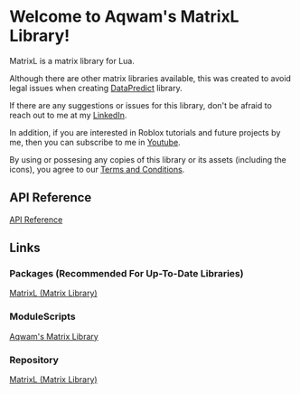 # Welcome to Aqwam's MatrixL Library!

MatrixL is a matrix library for Lua.

Although there are other matrix libraries available, this was created to avoid legal issues when creating [DataPredict](https://github.com/AqwamCreates/DataPredict) library.

If there are any suggestions or issues for this library, don't be afraid to reach out to me at my [LinkedIn](https://www.linkedin.com/in/aqwam-harish-aiman/).

In addition, if you are interested in Roblox tutorials and future projects by me, then you can subscribe to me in [Youtube](https://www.youtube.com/channel/UCUrwoxv5dufEmbGsxyEUPZw).

By using or possesing any copies of this library or its assets (including the icons), you agree to our [Terms and Conditions](TermsAndConditions.md).

## API Reference

[API Reference](API.md)

## Links

### Packages (Recommended For Up-To-Date Libraries)

[MatrixL (Matrix Library)](https://www.roblox.com/library/12728472338/MatrixL-Aqwams-Roblox-Matrix-Library)

### ModuleScripts

[Aqwam's Matrix Library](https://www.roblox.com/library/12256162800/Aqwams-Roblox-Matrix-Library)

### Repository

[MatrixL (Matrix Library)](https://github.com/AqwamCreates/MatrixL)


